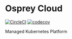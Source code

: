 # Osprey Cloud
[![CircleCI](https://circleci.com/gh/ckwagaba/osprey-backend/tree/develop.svg?style=svg)](https://circleci.com/gh/ckwagaba/osprey-backend/tree/develop)
[![codecov](https://codecov.io/gh/ckwagaba/osprey-backend/branch/develop/graph/badge.svg)](https://codecov.io/gh/ckwagaba/osprey-backend)
<p>Managed Kubernetes Platform</p>
